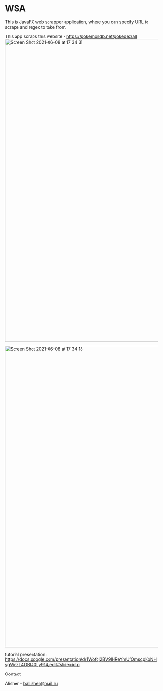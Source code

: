 # WSA 
This is JavaFX web scrapper application, where you can specify URL to scrape and regex to take from.

This app scraps this website - https://pokemondb.net/pokedex/all
<img width="996" alt="Screen Shot 2021-06-08 at 17 34 31" src="https://user-images.githubusercontent.com/49872499/121347992-a1d7c480-c949-11eb-8b33-b629ea4c0bdd.png">

<img width="993" alt="Screen Shot 2021-06-08 at 17 34 18" src="https://user-images.githubusercontent.com/49872499/121348045-b025e080-c949-11eb-9021-37a3e9f164fc.png">


tutorial presentation: https://docs.google.com/presentation/d/1Wofql2BV9lHReYmUfQmscpKoNHvgWezL4OBI40Ly914/edit#slide=id.p


Contact

Alisher - ballisher@mail.ru

